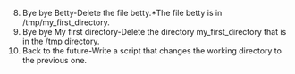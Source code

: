 8. Bye bye Betty-Delete the file betty.*The file betty is in /tmp/my_first_directory.
9. Bye bye My first directory-Delete the directory my_first_directory that is in the /tmp directory.
10. Back to the future-Write a script that changes the working directory to the previous one.
